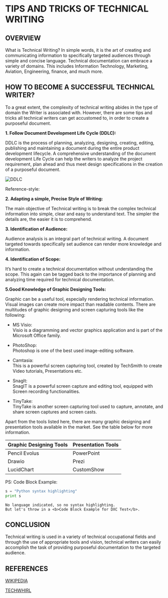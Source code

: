 ﻿
# TIPS AND TRICKS OF TECHNICAL WRITING

## OVERVIEW

What is Technical Writing? In simple words, it is the art of creating and communicating information to specifically targeted audiences through simple and concise language. Technical documentation can embrace a variety of domains. This includes Information Technology, Marketing, Aviation, Engineering, finance, and much more.

## HOW TO BECOME A SUCCESSFUL TECHNICAL WRITER?

To a great extent, the complexity of technical writing abides in the type of domain the Writer is associated with. However, there are some tips and tricks all technical writers can get accustomed to, in order to create a purposeful document. 

**1. Follow Document Development Life Cycle (DDLC):**

DDLC is the process of planning, analyzing, designing, creating, editing, publishing and maintaining a document during the entire product development lifecycle. A comprehensive understanding of the document development Life Cycle can help the writers to analyze the project requirement, plan ahead and thus meet design specifications in the creation of a purposeful document.

![DDLC](\DXC_Test_Bindu\DDLC-Phases[1].jpg)


Reference-style: 


**2. Adapting a simple, Precise Style of Writing:**

The main objective of Technical writing is to break the complex technical information into simple, clear and easy to understand text. The simpler the details are, the easier it is to comprehend.

**3. Identification of Audience:**

Audience analysis is an integral part of technical writing. A document targeted towards specifically set audience can render more knowledge and information.

**4. Identification of Scope:**

It’s hard to create a technical documentation without understanding the scope. This again can be tagged back to the importance of planning and analyzing time required for technical documentation.

**5.Good Knowledge of Graphic Designing Tools:**   

Graphic can be a useful tool, especially rendering technical information. Visual images can create more impact than readable contents. There are multitudes of graphic designing and screen capturing tools like the following:

* MS Visio:  
Visio is a diagramming and vector graphics application and is part of the Microsoft Office family.

* PhotoShop:  
Photoshop is one of the best used image-editing software.

* Camtasia:  
This is a powerful screen capturing tool, created by TechSmith to create Video tutorials, Presentations etc.

* SnagIt:  
SnagIT is a powerful screen capture and editing tool, equipped with Screen recording functionalities.

* TinyTake:  
TinyTake is another screen capturing tool used to capture, annotate, and share screen captures and screen casts.


Apart from the tools listed here, there are many graphic designing and presentation tools available in the market. See the table below for more information.  

Graphic Designing Tools | Presentation Tools
------------ | -------------
Pencil Evolus | PowerPoint
Drawio | Prezi
LucidChart | CustomShow

PS: Code Block Example:
```python
s = "Python syntax highlighting"
print s
```
 
```
No language indicated, so no syntax highlighting. 
But let's throw in a <b>Code Block Example for DXC Test</b>.
```


## CONCLUSION
Technical writing is used in a variety of technical occupational fields and through the use of appropriate tools and vision, technical writers can easily accomplish the task of providing purposeful documentation to the targeted audience. 

## REFERENCES
[WIKIPEDIA](https://en.wikipedia.org/wiki/Technical_writing)

[TECHWHIRL](https://techwhirl.com/what-is-technical-writing/)
